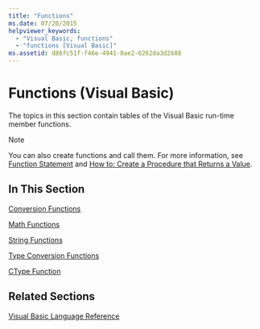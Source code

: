 ```yaml
---
title: "Functions"
ms.date: 07/20/2015
helpviewer_keywords: 
  - "Visual Basic, functions"
  - "functions [Visual Basic]"
ms.assetid: d86fc51f-f46e-4941-8ae2-6262da3d2688
---
```

# Functions (Visual Basic)
The topics in this section contain tables of the Visual Basic run-time member functions.  
  
> [!NOTE]
> You can also create functions and call them. For more information, see [Function Statement](../statements/function-statement.md) and [How to: Create a Procedure that Returns a Value](../../programming-guide/language-features/procedures/how-to-create-a-procedure-that-returns-a-value.md).  
  
## In This Section  
 [Conversion Functions](conversion-functions.md)  
  
 [Math Functions](math-functions.md)  
  
 [String Functions](string-functions.md)  
  
 [Type Conversion Functions](type-conversion-functions.md)  
  
 [CType Function](ctype-function.md)  
  
## Related Sections  
 [Visual Basic Language Reference](../index.md)  
